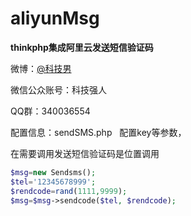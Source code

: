 # aliyunMsg
**thinkphp集成阿里云发送短信验证码**

微博：[@科技男](https://weibo.com/2867936455 "@科技男")

微信公众账号：科技强人

QQ群：340036554

配置信息：sendSMS.php   配置key等参数，

在需要调用发送短信验证码是位置调用

```php
$msg=new Sendsms();
$tel='12345678999';
$rendcode=rand(1111,9999);
$msg=$msg->sendcode($tel, $rendcode);
```

